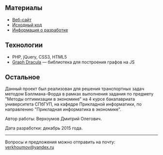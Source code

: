 Материалы
---
* [Веб-сайт](http://moe.verkhoumov.ru/)
* [Исходный код](https://github.com/verkhoumov/project-shortWayOnGraph/tree/master/project)
* [Информация о разработке](https://verkhoumov.ru/projects/short-way-on-graph)

Технологии
---
* PHP, jQuery, CSS3, HTML5
* [Graph Dracula](https://github.com/strathausen/dracula) — библиотека для построения графов на JS

Остальное
---
Данный проект был реализован для решения транспортных задач методом Бэллмана-Форда в рамках выполнения задания по предмету "Методы оптимизации в экономике" на 4 курсе бакалавриата университета СПбГУП, на кафедре Прикладной информатики, по направлению "Прикладная информатика в экономике".

Автор работы: Верхоумов Дмитрий Олегович.

Дата разработки: декабрь 2015 года.

---
Вопросы и предложения можно отправить на почту: verkhoumov@yandex.ru

